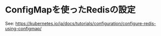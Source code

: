 # ConfigMapを使ったRedisの設定

See: https://kubernetes.io/ja/docs/tutorials/configuration/configure-redis-using-configmap/
